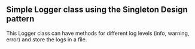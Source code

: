 ## Simple Logger class using the Singleton Design pattern 

This Logger class can have methods for different log levels (info, warning, error) and store the logs in a file.
